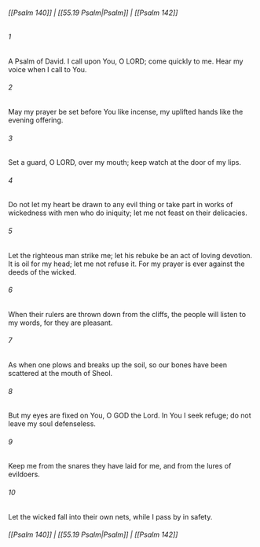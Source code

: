 
###### [[Psalm 140]] | [[55.19 Psalm|Psalm]] | [[Psalm 142]]

###### 1
A Psalm of David. I call upon You, O LORD; come quickly to me. Hear my voice when I call to You.
###### 2
May my prayer be set before You like incense, my uplifted hands like the evening offering.
###### 3
Set a guard, O LORD, over my mouth; keep watch at the door of my lips.
###### 4
Do not let my heart be drawn to any evil thing or take part in works of wickedness with men who do iniquity; let me not feast on their delicacies.
###### 5
Let the righteous man strike me; let his rebuke be an act of loving devotion. It is oil for my head; let me not refuse it. For my prayer is ever against the deeds of the wicked.
###### 6
When their rulers are thrown down from the cliffs, the people will listen to my words, for they are pleasant.
###### 7
As when one plows and breaks up the soil, so our bones have been scattered at the mouth of Sheol.
###### 8
But my eyes are fixed on You, O GOD the Lord. In You I seek refuge; do not leave my soul defenseless.
###### 9
Keep me from the snares they have laid for me, and from the lures of evildoers.
###### 10
Let the wicked fall into their own nets, while I pass by in safety.

###### [[Psalm 140]] | [[55.19 Psalm|Psalm]] | [[Psalm 142]]
